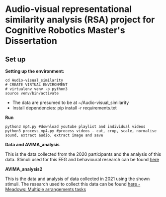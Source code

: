 # Audio-visual representational similarity analysis (RSA) project for Cognitive Robotics Master's Dissertation 

## Set up ## 
**Setting up the environment:**

```
cd Audio-visual_similarity 
# CREATE VIRTUAL ENVIRONMENT
# virtualenv venv -p python3
source venv/bin/activate
```
- The data are presumed to be at ~/Audio-visual_similarity
- Install dependencies: pip install -r requirements.txt

**Run**
```
python3 mp4.py #download youtube playlist and individual videos 
python3 process_mp4.py #process videos - cut, crop, scale, normalise sound, extract audio, extract image and save
```

**Data and AVIMA_analysis** 

This is the data collected from the 2020 participants and the analysis of this data. Stimuli used for this EEG and behavioural research can be found [here](https://meadows-research.com)

**AVIMA_analysis2** 

This is the data and analysis of data collected in 2021 using the shown stimuli. The research used to collect this data can be found [here - Meadows: Multiple arrangements tasks](https://meadows-research.com/experiments/Audio-Visual_RSA/)
